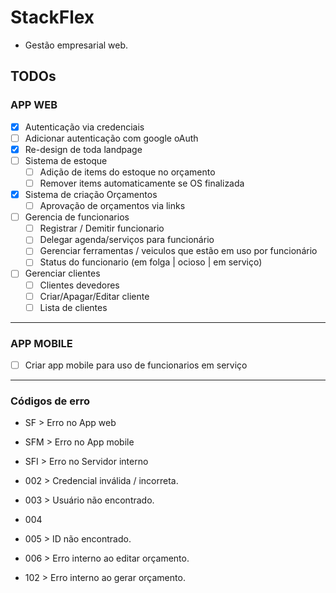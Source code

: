 # StackFlex

* Gestão empresarial web.

## TODOs

### APP WEB

* [x] Autenticação via credenciais
* [ ] Adicionar autenticação com google oAuth
* [x] Re-design de toda landpage
* [ ] Sistema de estoque
  * [ ] Adição de items do estoque no orçamento
  * [ ] Remover items automaticamente se OS finalizada
* [x] Sistema de criação Orçamentos
  * [ ] Aprovação de orçamentos via links
* [ ] Gerencia de funcionarios
  * [ ] Registrar / Demitir funcionario
  * [ ] Delegar agenda/serviços para funcionário
  * [ ] Gerenciar ferramentas / veiculos que estão em uso por funcionário
  * [ ] Status do funcionario (em folga | ocioso | em serviço)
* [ ] Gerenciar clientes
  * [ ] Clientes devedores
  * [ ] Criar/Apagar/Editar cliente
  * [ ] Lista de clientes

---

### APP MOBILE

* [ ] Criar app mobile para uso de funcionarios em serviço

---

### Códigos de erro

* SF > Erro no App web
* SFM > Erro no App mobile
* SFI > Erro no Servidor interno

* 002 > Credencial inválida / incorreta.
* 003 > Usuário não encontrado.
* 004
* 005 > ID não encontrado.
* 006 > Erro interno ao editar orçamento.
* 102 > Erro interno ao gerar orçamento.
  